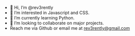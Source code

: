 - 👋 Hi, I’m @rev3rently
- 👀 I’m interested in Javascript and CSS. 
- 🌱 I’m currently learning Python. 
- 💞️ I’m looking to collaborate on major projects. 
- Reach me via Github or email me at rev3rently@gmail.com

<!---
rev3rently/rev3rently is a ✨ special ✨ repository because its `README.md` (this file) appears on your GitHub profile.
You can click the Preview link to take a look at your changes.
--->
